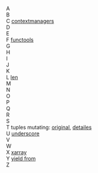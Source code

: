 A  
B  
C [contextmanagers](./code_snippets/C_contextmanagers.py)  
D  
E  
F [functools](./code_snippets/F_functools.py)  
G  
H  
I  
J  
K  
L [len](./code_snippets/L_len.py)  
M  
N  
O  
P  
Q  
R  
S  
T tuples mutating: [original](./code_snippets/T_tuple.py), [detailes](./code_snippets/T_tuple_edited.py)  
U [underscore](./code_snippets/U_underscore.py)  
V  
W  
X [xarray](./code_snippets/X_xarray.py)   
Y [yield from](./code_snippets/Y_yield_from.py)  
Z  
